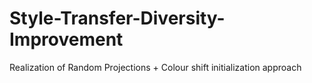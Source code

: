 # Style-Transfer-Diversity-Improvement
Realization of Random Projections + Colour shift initialization approach
